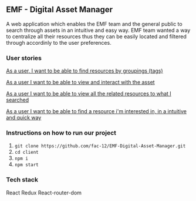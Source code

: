 ## EMF - Digital Asset Manager
A web application which enables the EMF team and the general public to search through assets in an intuitive and easy way. EMF team wanted a way to centralize all their resources thus they can be easily located and filtered through accordinly to the user preferences.

### User stories


 [As a user, I want to be able to find resources by groupings (tags)](https://github.com/fac-12/emf-project/issues/4) 
    
[As a user I want to be able to view and interact with the asset](https://github.com/fac-12/emf-project/issues/3) 
    
[As a user I want to be able to view all the related resources to what I searched](https://github.com/fac-12/emf-project/issues/2)
    

[As a user I want to be able to find a resource i'm interested in, in a intuitive and quick way](https://github.com/fac-12/emf-project/issues/1) 


### Instructions on how to run our project
1) `git clone https://github.com/fac-12/EMF-Digital-Asset-Manager.git`
2) `cd client`
3) `npm i`
4) `npm start`

### Tech stack
React
Redux
React-router-dom








